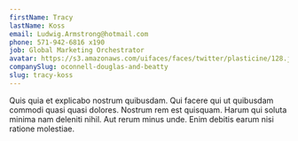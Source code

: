 ```yaml
---
firstName: Tracy
lastName: Koss
email: Ludwig.Armstrong@hotmail.com
phone: 571-942-6816 x190
job: Global Marketing Orchestrator
avatar: https://s3.amazonaws.com/uifaces/faces/twitter/plasticine/128.jpg
companySlug: oconnell-douglas-and-beatty
slug: tracy-koss
---
```

Quis quia et explicabo nostrum quibusdam. Qui facere qui ut quibusdam commodi quasi quasi dolores. Nostrum rem est quisquam. Harum qui soluta minima nam deleniti nihil. Aut rerum minus unde. Enim debitis earum nisi ratione molestiae.
